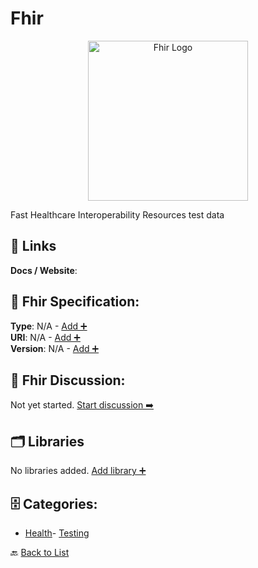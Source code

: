 # Fhir
<p align="center">
    <img width="256" src="https://raw.githubusercontent.com/apis-list/apis-list/main/apis/fhir/logo_256x256.png" alt="Fhir Logo"/>
</p>
Fast Healthcare Interoperability Resources test data

##  🔗 Links
**Docs / Website**: 

## 🧬 Fhir Specification:
**Type**: N/A - [Add ➕](https://github.com/apis-list/apis-list/edit/main/apis.yaml#L6351)  
**URI**: N/A - [Add ➕](https://github.com/apis-list/apis-list/edit/main/apis.yaml#L6351)  
**Version**: N/A - [Add ➕](https://github.com/apis-list/apis-list/edit/main/apis.yaml#L6351)

## 💬 Fhir Discussion:
Not yet started. [Start discussion ➡️](https://github.com/apis-list/apis-list/discussions/new)

## 🗂️ Libraries

No libraries added. [Add library ➕](https://github.com/apis-list/apis-list/edit/main/apis.yaml#L6351)    


## 🗄️ Categories:
- [Health](https://github.com/apis-list/apis-list#health-)- [Testing](https://github.com/apis-list/apis-list#testing-)

🔙  [Back to List](https://github.com/apis-list/apis-list)
